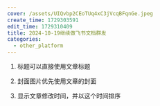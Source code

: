 ```yaml
---
cover: /assets/UIQvbp2CEoTUq4xC3jVcqBFqnGe.jpeg
create_time: 1729303591
edit_time: 1729310409
title: 2024-10-19继续做飞书文档群发
categories:
  - other_platform
---
```



1. 标题可以直接使用文章标题

2. 封面图片优先使用文章的封面

3. 显示文章修改时间，并以这个时间排序

